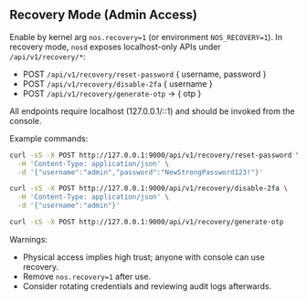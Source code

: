 ## Recovery Mode (Admin Access)

Enable by kernel arg `nos.recovery=1` (or environment `NOS_RECOVERY=1`).
In recovery mode, `nosd` exposes localhost-only APIs under `/api/v1/recovery/*`:

- POST `/api/v1/recovery/reset-password` { username, password }
- POST `/api/v1/recovery/disable-2fa` { username }
- POST `/api/v1/recovery/generate-otp` → { otp }

All endpoints require localhost (127.0.0.1/::1) and should be invoked from the console.

Example commands:

```bash
curl -sS -X POST http://127.0.0.1:9000/api/v1/recovery/reset-password \
  -H 'Content-Type: application/json' \
  -d '{"username":"admin","password":"NewStrongPassword123!"}'

curl -sS -X POST http://127.0.0.1:9000/api/v1/recovery/disable-2fa \
  -H 'Content-Type: application/json' \
  -d '{"username":"admin"}'

curl -sS -X POST http://127.0.0.1:9000/api/v1/recovery/generate-otp
```

Warnings:
- Physical access implies high trust; anyone with console can use recovery.
- Remove `nos.recovery=1` after use.
- Consider rotating credentials and reviewing audit logs afterwards.



